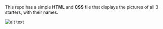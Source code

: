 This repo has a simple **HTML** and **CSS** file that displays the pictures of all 3 starters, with their names.


![alt text](https://pasteboard.co/Ia3NiAZ.png)
